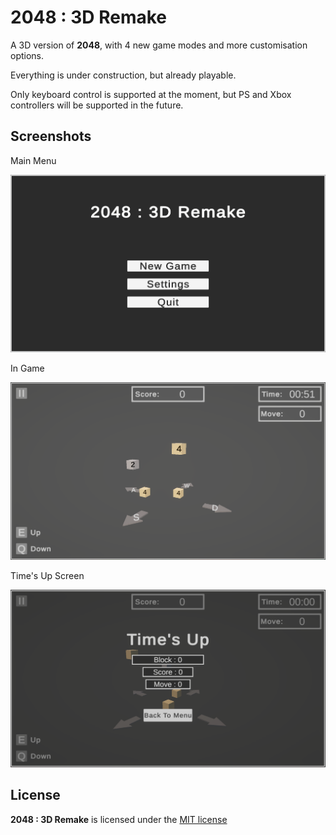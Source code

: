 # 2048 : 3D Remake

A 3D version of **2048**, with 4 new game modes and more customisation options.

Everything is under construction, but already playable.

Only keyboard control is supported at the moment, but PS and Xbox controllers will be supported in the future.

## Screenshots

Main Menu

![Main menu screenshot](./Screenshots/Menu.png)

In Game

![In Game screenshot](./Screenshots/In%20Game.png)

Time's Up Screen

![Time's Up Screen](./Screenshots/Times%20Up.png)

## License

**2048 : 3D Remake** is licensed under the [MIT license](./LICENSE)
